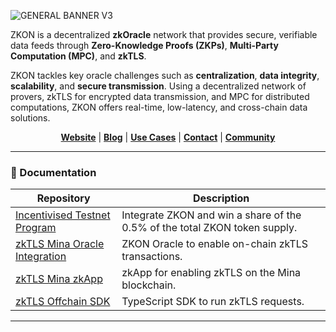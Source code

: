 ![GENERAL BANNER V3](https://github.com/user-attachments/assets/aa824f25-1553-4be9-a164-12f0f70ad394)

ZKON is a decentralized **zkOracle** network that provides secure, verifiable data feeds through **Zero-Knowledge Proofs (ZKPs)**, **Multi-Party Computation (MPC)**, and **zkTLS**.

ZKON tackles key oracle challenges such as **centralization**, **data integrity**, **scalability**, and **secure transmission**. Using a decentralized network of provers, zkTLS for encrypted data transmission, and MPC for distributed computations, ZKON offers real-time, low-latency, and cross-chain data solutions.

<p align="center">
  <a href="https://zkon.xyz"><strong>Website</strong></a> | <a href="https://www.zkon.xyz/blog"><strong>Blog</strong></a> | <a href="https://www.zkon.xyz/use-cases"><strong>Use Cases</strong></a> | <a href="https://www.zkon.xyz/contact"><strong>Contact</strong></a> | <a href="https://discord.gg/AnmcW4HY2M"><strong>Community</strong></a>
</p>

---

### 📄 Documentation

| Repository                               | Description                                       |
|------------------------------------------|---------------------------------------------------|
| [Incentivised Testnet Program](https://github.com/ZKON-Network/Incentivised-Testnet-Program)    | Integrate ZKON and win a share of the 0.5% of the total ZKON token supply. |
| [zkTLS Mina Oracle Integration](https://github.com/ZKON-Network/zkTLS-Mina-Oracle)                  | ZKON Oracle to enable on-chain zkTLS transactions.|
| [zkTLS Mina zkApp](https://github.com/ZKON-Network/zkTLS-Mina-zkApp)             | zkApp for enabling zkTLS on the Mina blockchain.   |
| [zkTLS Offchain SDK](https://github.com/ZKON-Network/zkTLS-Offchain-SDK)           | TypeScript SDK to run zkTLS requests. |

---
